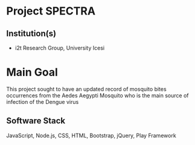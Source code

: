 # Project SPECTRA
## Institution(s)
* i2t Research Group, University Icesi
# Main Goal
This project sought to have an updated record of mosquito bites occurrences from the Aedes Aegypti Mosquito who is the main source of infection of the Dengue virus
## Software Stack
JavaScript, Node.js, CSS, HTML, Bootstrap, jQuery, Play Framework
